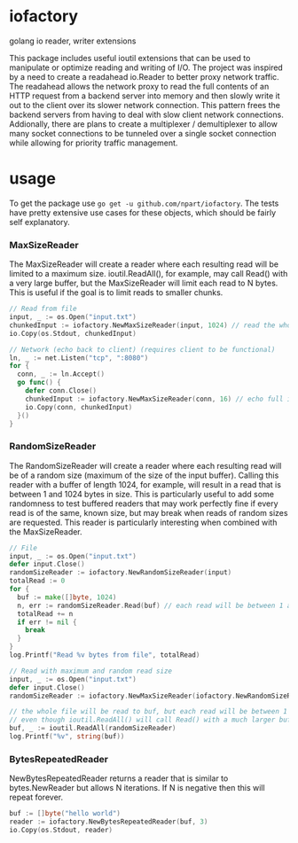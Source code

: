 # iofactory
golang io reader, writer extensions

This package includes useful ioutil extensions that can be used to manipulate or optimize reading and writing of I/O.  The project was inspired by a need to create a readahead io.Reader to better proxy network traffic.  The readahead allows the network proxy to read the full contents of an HTTP request from a backend server into memory and then slowly write it out to the client over its slower network connection.  This pattern frees the backend servers from having to deal with slow client network connections.  Addionally, there are plans to create a multiplexer / demultiplexer to allow many socket connections to be tunneled over a single socket connection while allowing for priority traffic management.

# usage 

To get the package use `go get -u github.com/npart/iofactory`.  The tests have pretty extensive use cases for these objects, which should be fairly self explanatory.

### MaxSizeReader

The MaxSizeReader will create a reader where each resulting read will be limited to a maximum size.  ioutil.ReadAll(), for example, may call Read() with a very large buffer, but the MaxSizeReader will limit each read to N bytes.  This is useful if the goal is to limit reads to smaller chunks.

```Go
// Read from file
input, _ := os.Open("input.txt")
chunkedInput := iofactory.NewMaxSizeReader(input, 1024) // read the whole file, but only read 1024 bytes at a time
io.Copy(os.Stdout, chunkedInput)

// Network (echo back to client) (requires client to be functional)
ln, _ := net.Listen("tcp", ":8080")
for {
  conn, _ := ln.Accept()
  go func() {
    defer conn.Close()
    chunkedInput := iofactory.NewMaxSizeReader(conn, 16) // echo full input stream, but a maximum of 16 bytes at a time
    io.Copy(conn, chunkedInput)
  }()
}
```

### RandomSizeReader

The RandomSizeReader will create a reader where each resulting read will be of a random size (maximum of the size of the input buffer).  Calling this reader with a buffer of length 1024, for example, will result in a read that is between 1 and 1024 bytes in size.  This is particularly useful to add some randomness to test buffered readers that may work perfectly fine if every read is of the same, known size, but may break when reads of random sizes are requested.  This reader is particularly interesting when combined with the MaxSizeReader.

```Go
// File
input, _ := os.Open("input.txt")
defer input.Close()
randomSizeReader := iofactory.NewRandomSizeReader(input)
totalRead := 0
for {
  buf := make([]byte, 1024)
  n, err := randomSizeReader.Read(buf) // each read will be between 1 and 1024 bytes
  totalRead += n
  if err != nil {
    break
  }
}
log.Printf("Read %v bytes from file", totalRead)

// Read with maximum and random read size
input, _ := os.Open("input.txt")
defer input.Close()
randomSizeReader := iofactory.NewMaxSizeReader(iofactory.NewRandomSizeReader(input), 128)

// the whole file will be read to buf, but each read will be between 1 and 128 bytes
// even though ioutil.ReadAll() will call Read() with a much larger buffer size
buf, _ := ioutil.ReadAll(randomSizeReader)
log.Printf("%v", string(buf))
```

### BytesRepeatedReader

NewBytesRepeatedReader returns a reader that is similar to bytes.NewReader
but allows N iterations.  If N is negative then this will repeat forever.

```Go
buf := []byte("hello world")
reader := iofactory.NewBytesRepeatedReader(buf, 3)
io.Copy(os.Stdout, reader)
```
